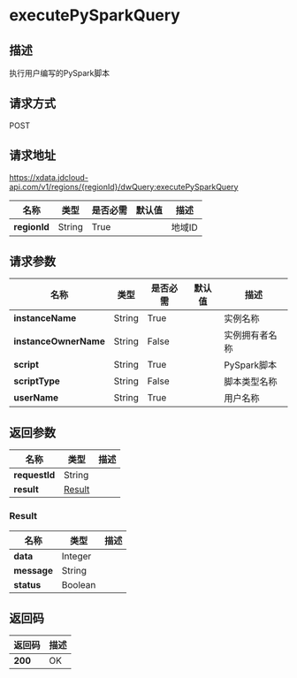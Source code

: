 # executePySparkQuery


## 描述
执行用户编写的PySpark脚本

## 请求方式
POST

## 请求地址
https://xdata.jdcloud-api.com/v1/regions/{regionId}/dwQuery:executePySparkQuery

|名称|类型|是否必需|默认值|描述|
|---|---|---|---|---|
|**regionId**|String|True||地域ID|

## 请求参数
|名称|类型|是否必需|默认值|描述|
|---|---|---|---|---|
|**instanceName**|String|True||实例名称|
|**instanceOwnerName**|String|False||实例拥有者名称|
|**script**|String|True||PySpark脚本|
|**scriptType**|String|False||脚本类型名称|
|**userName**|String|True||用户名称|


## 返回参数
|名称|类型|描述|
|---|---|---|
|**requestId**|String||
|**result**|[Result](##Result)||


### <a name="Result">Result</a>
|名称|类型|描述|
|---|---|---|
|**data**|Integer||
|**message**|String||
|**status**|Boolean||

## 返回码
|返回码|描述|
|---|---|
|**200**|OK|
